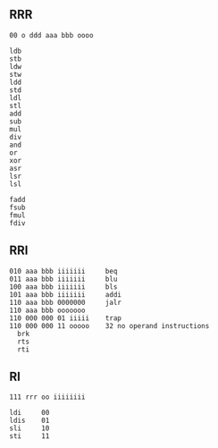 RRR
---

    00 o ddd aaa bbb oooo

    ldb 
    stb
    ldw
    stw
    ldd
    std
    ldl
    stl
    add
    sub
    mul
    div
    and
    or
    xor
    asr
    lsr
    lsl
    
    fadd
    fsub
    fmul
    fdiv

RRI
---

    010 aaa bbb iiiiiii     beq
    011 aaa bbb iiiiiii     blu
    100 aaa bbb iiiiiii     bls
    101 aaa bbb iiiiiii     addi
    110 aaa bbb 0000000     jalr
    110 aaa bbb ooooooo     
    110 000 000 01 iiiii    trap
    110 000 000 11 ooooo    32 no operand instructions
      brk
      rts
      rti

RI
--

    111 rrr oo iiiiiiii

    ldi     00
    ldis    01
    sli     10
    sti     11

